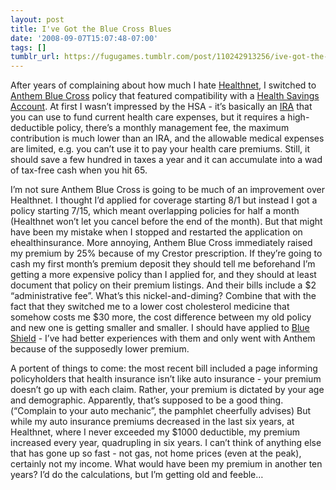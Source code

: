 ```yaml
---
layout: post
title: I've Got the Blue Cross Blues
date: '2008-09-07T15:07:48-07:00'
tags: []
tumblr_url: https://fugugames.tumblr.com/post/110242913256/ive-got-the-blue-cross-blues
---
```

After years of complaining about how much I hate [Healthnet](http://www.healthnet.com/), I switched to [Anthem Blue Cross](http://www.anthem.com/) policy that featured compatibility with a [Health Savings Account](http://www.ustreas.gov/offices/public-affairs/hsa/). At first I wasn’t impressed by the HSA - it’s basically an [IRA](http://www.aarp.org/money/financial_planning/sessionseven/individual_retirement_accounts.html) that you can use to fund current health care expenses, but it requires a high-deductible policy, there’s a monthly management fee, the maximum contribution is much lower than an IRA, and the allowable medical expenses are limited, e.g. you can’t use it to pay your health care premiums. Still, it should save a few hundred in taxes a year and it can accumulate into a wad of tax-free cash when you hit 65.

I’m not sure Anthem Blue Cross is going to be much of an improvement over Healthnet. I thought I’d applied for coverage starting 8/1 but instead I got a policy starting 7/15, which meant overlapping policies for half a month (Healthnet won’t let you cancel before the end of the month). But that might have been my mistake when I stopped and restarted the application on ehealthinsurance. More annoying, Anthem Blue Cross immediately raised my premium by 25% because of my Crestor prescription. If they’re going to cash my first month’s premium deposit they should tell me beforehand I’m getting a more expensive policy than I applied for, and they should at least document that policy on their premium listings. And their bills include a $2 “administrative fee”. What’s this nickel-and-diming? Combine that with the fact that they switched me to a lower cost cholesterol medicine that somehow costs me $30 more, the cost difference between my old policy and new one is getting smaller and smaller. I should have applied to [Blue Shield](http://blueshieldca.com/) - I’ve had better experiences with them and only went with Anthem because of the supposedly lower premium.

A portent of things to come: the most recent bill included a page informing policyholders that health insurance isn’t like auto insurance - your premium doesn’t go up with each claim. Rather, your premium is dictated by your age and demographic. Apparently, that’s supposed to be a good thing. (“Complain to your auto mechanic”, the pamphlet cheerfully advises) But while my auto insurance premiums decreased in the last six years, at Healthnet, where I never exceeded my $1000 deductible, my premium increased every year, quadrupling in six years. I can’t think of anything else that has gone up so fast - not gas, not home prices (even at the peak), certainly not my income. What would have been my premium in another ten years? I’d do the calculations, but I’m getting old and feeble…

